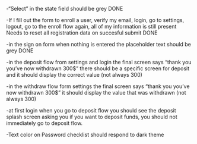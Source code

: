
-“Select” in the state field should be grey
DONE


-If I fill out the form to enroll a user, verify my email, login, go to settings, logout, go to the enroll flow again, all of my information is still present
Needs to reset all registration data on succesful submit
DONE

-in the sign on form when nothing is entered the placeholder text should be grey
DONE

-in the deposit flow from settings and login the final screen says “thank you you’ve now withdrawn 300$” there should be a specific screen for deposit and it should display the correct value (not always 300)

-in the withdraw flow form settings the final screen says “thank you you’ve now withdrawn 300$” it should display the value that was withdrawn (not always 300)

-at first login when you go to deposit flow you should see the deposit splash screen asking you if you want to deposit funds, you should not immediately go to deposit flow.

-Text color on Password checklist should respond to dark theme
